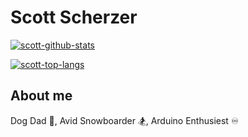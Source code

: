 # Scott Scherzer

[![scott-github-stats](https://github-readme-stats.vercel.app/api?username=slideescherz&count_private=true&show_icons=true&include_all_commits=true)](https://github.com/anuraghazra/github-readme-stats)

[![scott-top-langs](https://github-readme-stats.vercel.app/api/top-langs/?username=slideescherz&langs_count=10&exclude_repo=SENDHELP,videoGames&hide=css&layout=compact&card_width=445)](https://github.com/anuraghazra/github-readme-stats)

## About me

Dog Dad :dog:, Avid Snowboarder :snowboarder:, Arduino Enthusiest :infinity:

<!---
SlideeScherz/SlideeScherz is a ✨ special ✨ repository because its `README.md` (this file) appears on your GitHub profile.
You can click the Preview link to take a look at your changes.
--->
